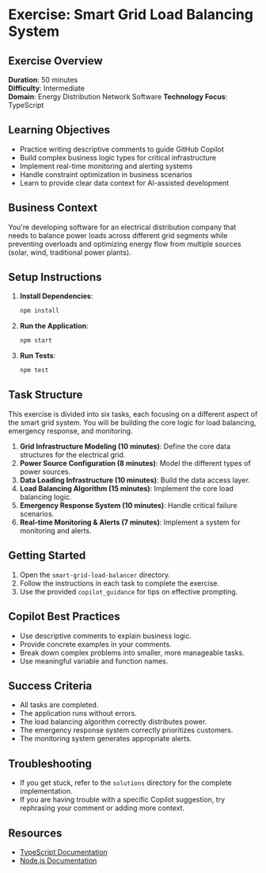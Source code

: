 # Exercise: Smart Grid Load Balancing System

## Exercise Overview
**Duration**: 50 minutes  
**Difficulty**: Intermediate  
**Domain**: Energy Distribution Network Software
**Technology Focus**: TypeScript

## Learning Objectives
- Practice writing descriptive comments to guide GitHub Copilot
- Build complex business logic types for critical infrastructure
- Implement real-time monitoring and alerting systems
- Handle constraint optimization in business scenarios
- Learn to provide clear data context for AI-assisted development

## Business Context
You're developing software for an electrical distribution company that needs to balance power loads across different grid segments while preventing overloads and optimizing energy flow from multiple sources (solar, wind, traditional power plants).

## Setup Instructions
1.  **Install Dependencies**:
    ```bash
    npm install
    ```
2.  **Run the Application**:
    ```bash
    npm start
    ```
3.  **Run Tests**:
    ```bash
    npm test
    ```

## Task Structure
This exercise is divided into six tasks, each focusing on a different aspect of the smart grid system. You will be building the core logic for load balancing, emergency response, and monitoring.

1.  **Grid Infrastructure Modeling (10 minutes)**: Define the core data structures for the electrical grid.
2.  **Power Source Configuration (8 minutes)**: Model the different types of power sources.
3.  **Data Loading Infrastructure (10 minutes)**: Build the data access layer.
4.  **Load Balancing Algorithm (15 minutes)**: Implement the core load balancing logic.
5.  **Emergency Response System (10 minutes)**: Handle critical failure scenarios.
6.  **Real-time Monitoring & Alerts (7 minutes)**: Implement a system for monitoring and alerts.

## Getting Started
1.  Open the `smart-grid-load-balancer` directory.
2.  Follow the instructions in each task to complete the exercise.
3.  Use the provided `copilot_guidance` for tips on effective prompting.

## Copilot Best Practices
-   Use descriptive comments to explain business logic.
-   Provide concrete examples in your comments.
-   Break down complex problems into smaller, more manageable tasks.
-   Use meaningful variable and function names.

## Success Criteria
-   All tasks are completed.
-   The application runs without errors.
-   The load balancing algorithm correctly distributes power.
-   The emergency response system correctly prioritizes customers.
-   The monitoring system generates appropriate alerts.

## Troubleshooting
-   If you get stuck, refer to the `solutions` directory for the complete implementation.
-   If you are having trouble with a specific Copilot suggestion, try rephrasing your comment or adding more context.

## Resources
-   [TypeScript Documentation](https://www.typescriptlang.org/docs/)
-   [Node.js Documentation](https://nodejs.org/en/docs/)
